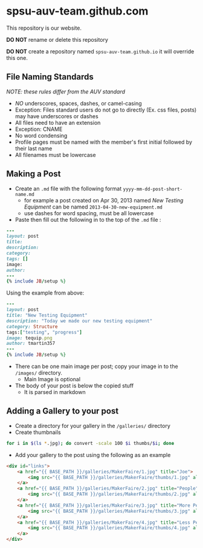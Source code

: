 spsu-auv-team.github.com
========================
This repository is our website.

**DO NOT** rename or delete this repository 

**DO NOT** create a repository named `spsu-auv-team.github.io` it will override this one.

File Naming Standards
---------------------
_NOTE: these rules differ from the AUV standard_
* *NO* underscores, spaces, dashes, or camel-casing
 * Exception: Files standard users do not go to directly (Ex. css files, posts) may have underscores or dashes
* All files need to have an extension
 * Exception: CNAME
* No word condensing
* Profile pages must be named with the member's first initial followed by their last name
* All filenames must be lowercase

Making a Post
-------------
* Create an `.md` file with the following format `yyyy-mm-dd-post-short-name.md`
  * for example a post created on Apr 30, 2013 named _New Testing Equipment_ can be named `2013-04-30-new-equipment.md`
  * use dashes for word spacing, must be all lowercase
* Paste then fill out the following in to the top of the `.md` file :

```ruby
---
layout: post
title: 
description: 
category: 
tags: []
image:
author: 
---
{% include JB/setup %}
```
Using the example from above:
```ruby
---
layout: post
title: "New Testing Equipment"
description: "Today we made our new testing equipment"
category: Structure
tags:["testing", "progress"]
image: tequip.png
author: tmartin357
---
{% include JB/setup %}
```

* There can be one main image per post; copy your image in to the `/images/` directory.
  * Main Image is optional
* The body of your post is below the copied stuff
  * It is parsed in markdown

Adding a Gallery to your post
-----------------------------
* Create a directory for your gallery in the `/galleries/` directory
* Create thumbnails

```bash
for i in $(ls *.jpg); do convert -scale 100 $i thumbs/$i; done
```
* Add your gallery to the post using the following as an example

```html
<div id="links">
    <a href="{{ BASE_PATH }}/galleries/MakerFaire/1.jpg" title="Joe">
        <img src="{{ BASE_PATH }}/galleries/MakerFaire/thumbs/1.jpg" alt="Joe">
    </a>
    <a href="{{ BASE_PATH }}/galleries/MakerFaire/2.jpg" title="People">
        <img src="{{ BASE_PATH }}/galleries/MakerFaire/thumbs/2.jpg" alt="People">
    </a>
    <a href="{{ BASE_PATH }}/galleries/MakerFaire/3.jpg" title="More People">
        <img src="{{ BASE_PATH }}/galleries/MakerFaire/thumbs/3.jpg" alt="More People">
    </a>
    <a href="{{ BASE_PATH }}/galleries/MakerFaire/4.jpg" title="Less People, More Stuff">
        <img src="{{ BASE_PATH }}/galleries/MakerFaire/thumbs/4.jpg" alt="Less People, More Stuff">
    </a>
</div>
```

